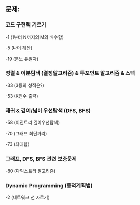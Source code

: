 ## 문제:
### 코드 구현력 기르기
-1 (1부터 N까지의 M의 배수합)

-5 (나이 계산)

-19 (분노 유발자)

### 정렬 & 이분탐색 (결정알고리즘) & 투포인트 알고리즘 & 스택
-33 (3등의 성적은?)

-53 (K진수 출력)

### 재귀 & 깊이/넓이 우선탐색 (DFS, BFS)
-58 (이진트리 깊이우선탐색)

-70 (그래프 최단거리)

-73 (최대힙)

### 그래프, DFS, BFS 관련 보충문제
-80 (다익스트라 알고리즘)

### Dynamic Programming (동적계획법)
-2 (네트워크 선 자르기)
